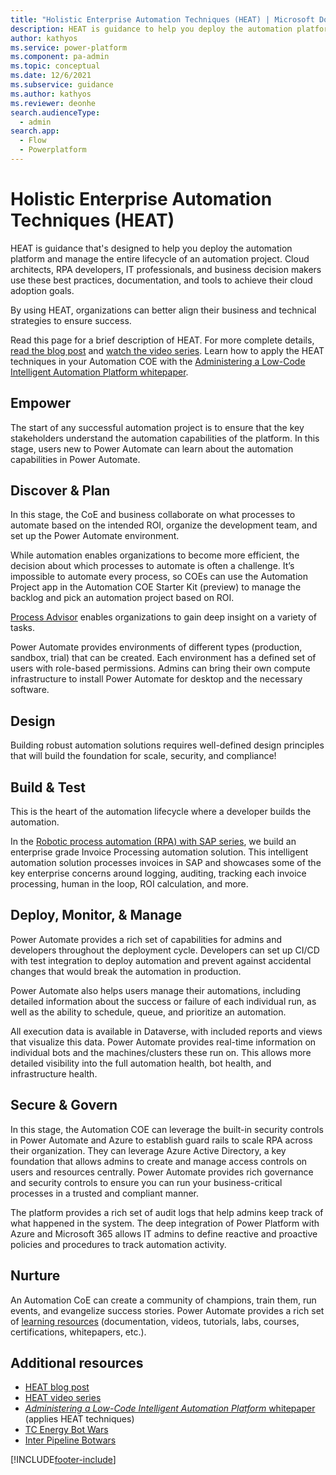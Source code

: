 ```yaml
---
title: "Holistic Enterprise Automation Techniques (HEAT) | Microsoft Docs"
description: HEAT is guidance to help you deploy the automation platform and manage the lifecycle of an automation project. Use these best practices and tools to achieve your automation goals. 
author: kathyos
ms.service: power-platform
ms.component: pa-admin
ms.topic: conceptual
ms.date: 12/6/2021
ms.subservice: guidance
ms.author: kathyos
ms.reviewer: deonhe
search.audienceType: 
  - admin
search.app: 
  - Flow
  - Powerplatform
---
```

# Holistic Enterprise Automation Techniques (HEAT)

HEAT is guidance that's designed to help you deploy the automation platform and manage the entire lifecycle of an automation project. Cloud architects, RPA developers, IT professionals, and business decision makers use these best practices, documentation, and tools to achieve their cloud adoption goals.

By using HEAT, organizations can better align their business and technical strategies to ensure success.

Read this page for a brief description of HEAT. For more complete details, [read the blog post](<https://aka.ms/rpapnp>) and [watch the video series](<https://aka.ms/rpapnpvideo>). Learn how to apply the HEAT techniques in your Automation COE with the [Administering a Low-Code Intelligent Automation Platform whitepaper](<https://aka.ms/autocoeadminwhitepaper>).

## Empower

The start of any successful automation project is to ensure that the key stakeholders understand the automation capabilities of the platform. In this stage, users new to Power Automate can learn about the automation capabilities in Power Automate.

## Discover & Plan

In this stage, the CoE and business collaborate on what processes to automate based on the intended ROI, organize the development team, and set up the Power Automate environment.

While automation enables organizations to become more efficient, the decision about which processes to automate is often a challenge. It’s impossible to automate every process, so COEs can use the Automation Project app in the Automation COE Starter Kit (preview) to manage the backlog and pick an automation project based on ROI.

[Process Advisor](https://docs.microsoft.com/power-automate/process-advisor-overview) enables organizations to gain deep insight on a variety of tasks.

Power Automate provides environments of different types (production, sandbox, trial) that can be created.  Each environment has a defined set of users with role-based permissions. Admins can bring their own compute infrastructure to install Power Automate for desktop and the necessary software.

## Design

Building robust automation solutions requires well-defined design principles that will build the foundation for scale, security, and compliance!

## Build & Test

This is the heart of the automation lifecycle where a developer builds the automation.

In the [Robotic process automation (RPA) with SAP series](https://docs.microsoft.com/power-automate/guidance/rpa-sap-playbook/introduction), we build an enterprise grade Invoice Processing automation solution. This intelligent automation solution processes invoices in SAP and showcases some of the key enterprise concerns around logging, auditing, tracking each invoice processing, human in the loop, ROI calculation, and more.

## Deploy, Monitor, & Manage

Power Automate provides a rich set of capabilities for admins and developers throughout the deployment cycle.
Developers can set up CI/CD with test integration to deploy automation and prevent against accidental changes that would break the automation in production.

Power Automate also helps users manage their automations, including detailed information about the success or failure of each individual run, as well as the ability to schedule, queue, and prioritize an automation.

All execution data is available in Dataverse, with included reports and views that visualize this data. Power Automate provides real-time information on individual bots and the machines/clusters these run on. This allows more detailed visibility into the full automation health, bot health, and infrastructure health.

## Secure & Govern

In this stage, the Automation COE can leverage the built-in security controls in Power Automate and Azure to establish guard rails to scale RPA across their organization. They can leverage Azure Active Directory, a key foundation that allows admins to create and manage access controls on users and resources centrally. Power Automate provides rich governance and security controls to ensure you can run your business-critical processes in a trusted and compliant manner.

The platform provides a rich set of audit logs that help admins keep track of what happened in the system. The deep integration of Power Platform with Azure and Microsoft 365 allows IT admins to define reactive and proactive policies and procedures to track automation activity.

## Nurture

An Automation CoE can create a community of champions, train them, run events, and evangelize success stories. Power Automate provides a rich set of [learning resources](https://powerapps.microsoft.com/blog/microsoft-powerapps-learning-resources/) (documentation, videos, tutorials, labs, courses, certifications, whitepapers, etc.).

## Additional resources

- [HEAT blog post](<https://aka.ms/rpapnp>)
- [HEAT video series](<https://aka.ms/rpapnpvideo>)
- [*Administering a Low-Code Intelligent Automation Platform* whitepaper](<https://aka.ms/autocoeadminwhitepaper>) (applies HEAT techniques) 
- [TC Energy Bot Wars](<https://aka.ms/Bot-Wars>)
- [Inter Pipeline Botwars](<https://youtu.be/bzN3CkOt_go?t=1773>)

[!INCLUDE[footer-include](../../includes/footer-banner.md)]
